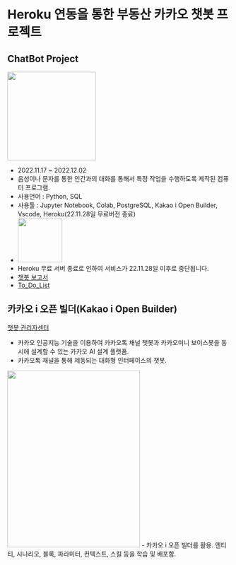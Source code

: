 # Heroku 연동을 통한 부동산 카카오 챗봇 프로젝트

## **ChatBot Project**
<img src="https://img.freepik.com/free-vector/chatbot-artificial-intelligence-abstract-concept-illustration_335657-3723.jpg?w=2000" width="200" height="200">

+ 2022.11.17 ~ 2022.12.02
+ 음성이나 문자를 통한 인간과의 대화를 통해서 특정 작업을 수행하도록 제작된 컴퓨터 프로그램.
+ 사용언어 : Python, SQL
+ 사용툴 : Jupyter Notebook, Colab, PostgreSQL, Kakao i Open Builder,  Vscode, Heroku(22.11.28일 무료버전 종료)
+ <img src="https://user-images.githubusercontent.com/115764991/203668663-164d2152-51d1-42c2-bac6-ac195ca9a1a0.png" width="100" height="100">
+ Heroku 무료 서버 종료로 인하여 서비스가 22.11.28일 이후로 중단됩니다.
+ [챗봇 보고서](%EB%B6%80%EB%8F%99%EC%82%B0_%EC%B1%97%EB%B4%87_%ED%94%84%EB%A1%9C%EC%A0%9D%ED%8A%B8_%EB%B3%B4%EA%B3%A0%EC%84%9C.pdf)
+ [To_Do_List](To_Do_List.md)

## **카카오 i 오픈 빌더(Kakao i Open Builder)**
[챗봇 관리자센터](https://i.kakao.com/docs/getting-started-overview)
- 카카오 인공지능 기술을 이용하여 카카오톡 채널 챗봇과 카카오미니 보이스봇을 동시에 설계할 수 있는 카카오 AI 설계 플랫폼.
- 카카오톡 채널을 통해 제동되는 대화형 인터페이스의 챗봇.
<img src="https://i.kakao.com/docs/assets/getting-started/examples.png" width="300" height="400">
- 카카오 i 오픈 빌더를 활용. 엔티티, 시나리오, 블록, 파라미터, 컨텍스트, 스킬 등을 학습 및 배포함.